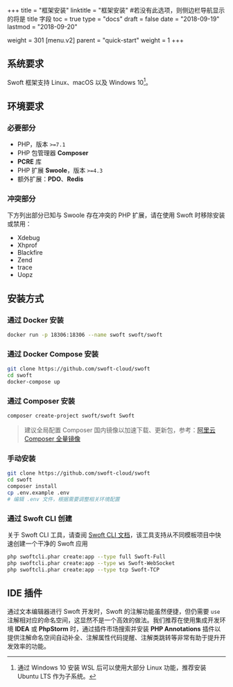 +++
title = "框架安装"
linktitle = "框架安装" #若没有此选项，则侧边栏导航显示的将是 title 字段
toc = true
type = "docs"
draft = false
date = "2018-09-19"
lastmod = "2018-09-20"

weight = 301
[menu.v2]
  parent = "quick-start"
  weight = 1
+++

## 系统要求

Swoft 框架支持 Linux、macOS 以及 Windows 10[^WSL]。

## 环境要求

### 必要部分

- PHP，版本 `>=7.1`
- PHP 包管理器 **Composer**
- **PCRE** 库
- PHP 扩展 **Swoole**，版本 `>=4.3`
- 额外扩展：**PDO**、**Redis**

### 冲突部分

下方列出部分已知与 Swoole 存在冲突的 PHP 扩展，请在使用 Swoft 时移除安装或禁用：

- Xdebug
- Xhprof
- Blackfire
- Zend
- trace
- Uopz

## 安装方式

### 通过 Docker 安装

```bash
docker run -p 18306:18306 --name swoft swoft/swoft
```

### 通过 Docker Compose 安装

```bash
git clone https://github.com/swoft-cloud/swoft
cd swoft
docker-compose up
```

### 通过 Composer 安装

```bash
composer create-project swoft/swoft Swoft
```

> 建议全局配置 Composer 国内镜像以加速下载、更新包，参考：[阿里云 Composer 全量镜像](https://developer.aliyun.com/composer)

### 手动安装

```bash
git clone https://github.com/swoft-cloud/swoft
cd swoft
composer install
cp .env.example .env
# 编辑 .env 文件，根据需要调整相关环境配置
```

### 通过 Swoft CLI 创建

关于 Swoft CLI 工具，请查阅 [Swoft CLI 文档](/documents/v2/dev-tools/swoft-cli)，该工具支持从不同模板项目中快速创建一个干净的 Swoft 应用

```bash
php swoftcli.phar create:app --type full Swoft-Full
php swoftcli.phar create:app --type ws Swoft-WebSocket
php swoftcli.phar create:app --type tcp Swoft-TCP
```

## IDE 插件

通过文本编辑器进行 Swoft 开发时，Swoft 的注解功能虽然便捷，但仍需要 `use` 注解相对应的命名空间，这显然不是一个高效的做法。我们推荐在使用集成开发环境 **IDEA** 或 **PhpStorm** 时，通过插件市场搜索并安装 **PHP Annotations** 插件以提供注解命名空间自动补全、注解属性代码提醒、注解类跳转等非常有助于提升开发效率的功能。



[^WSL]:通过 Windows 10 安装 WSL 后可以使用大部分 Linux 功能，推荐安装 Ubuntu LTS 作为子系统。